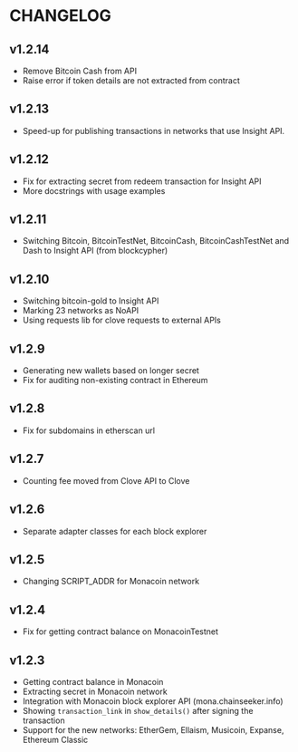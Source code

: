 # CHANGELOG

## v1.2.14

* Remove Bitcoin Cash from API
* Raise error if token details are not extracted from contract

## v1.2.13

* Speed-up for publishing transactions in networks that use Insight API.

## v1.2.12

* Fix for extracting secret from redeem transaction for Insight API
* More docstrings with usage examples

## v1.2.11

* Switching Bitcoin, BitcoinTestNet, BitcoinCash, BitcoinCashTestNet and Dash to Insight API (from blockcypher)

## v1.2.10

* Switching bitcoin-gold to Insight API
* Marking 23 networks as NoAPI
* Using requests lib for clove requests to external APIs

## v1.2.9

* Generating new wallets based on longer secret
* Fix for auditing non-existing contract in Ethereum

## v1.2.8

* Fix for subdomains in etherscan url

## v1.2.7

* Counting fee moved from Clove API to Clove


## v1.2.6

* Separate adapter classes for each block explorer


## v1.2.5

* Changing SCRIPT_ADDR for Monacoin network


## v1.2.4

* Fix for getting contract balance on MonacoinTestnet


## v1.2.3

* Getting contract balance in Monacoin
* Extracting secret in Monacoin network
* Integration with Monacoin block explorer API (mona.chainseeker.info)
* Showing `transaction_link` in `show_details()` after signing the transaction
* Support for the new networks: EtherGem, Ellaism, Musicoin, Expanse, Ethereum Classic
